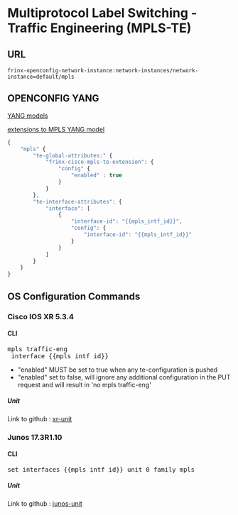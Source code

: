 # Multiprotocol Label Switching - Traffic Engineering (MPLS-TE)

## URL

```
frinx-openconfig-network-instance:network-instances/network-instance=default/mpls
```

## OPENCONFIG YANG

[YANG models](https://github.com/FRINXio/openconfig/tree/master/mpls/src/main/yang)

[extensions to MPLS YANG model](https://github.com/FRINXio/openconfig/tree/master/network-instance/src/main/yang)

```javascript
{
    "mpls" {
        "te-global-attributes:" {
            "frinx-cisco-mpls-te-extension": {
                "config" {
                    "enabled" : true
                }
            }
        },
        "te-interface-attributes": {
            "interface": [
                {
                    "interface-id": "{{mpls_intf_id}}",
                    "config": {
                        "interface-id": "{{mpls_intf_id}}"
                    }
                }
            ]
        }
    }
}
```

## OS Configuration Commands

### Cisco IOS XR 5.3.4

#### CLI

<pre>
mpls traffic-eng
 interface {{mpls_intf_id}}
</pre>

- "enabled" MUST be set to true when any te-configuration is pushed
- "enabled" set to false, will ignore any additional configuration in the PUT request and will result in 'no mpls traffic-eng'

##### Unit

Link to github : [xr-unit](https://github.com/FRINXio/cli-units/tree/master/ios-xr/mpls)

### Junos 17.3R1.10

#### CLI

<pre>
set interfaces {{mpls_intf_id}} unit 0 family mpls
</pre>

##### Unit

Link to github : [junos-unit](https://github.com/FRINXio/unitopo-units/tree/master/junos/junos-17/junos-17-mpls-unit)
